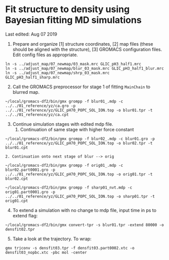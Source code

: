 
# Fit structure to density using Bayesian fitting MD simulations

Last edited: Aug 07 2019


1. Prepare and organize [1] structure coordinates, [2] map files (these should be aligned with the structure), [3] GROMACS configuration files.
Edit config files as appropriate.

```
ln -s ../adjust_map/07_newmap/03_mask.mrc GLIC_pH3_half1.mrc
ln -s ../adjust_map/07_newmap/blur_03_mask.mrc GLIC_pH3_half1_blur.mrc
ln -s ../adjust_map/07_newmap/shrp_03_mask.mrc GLIC_pH3_half1_sharp.mrc
```

2. Call the GROMACS preprocessor for stage 1 of fitting `MainChain` to blurred map.

```
~/local/gromacs-df2/bin/gmx grompp -f blur01_.mdp -c ../../01_reference/yz/ca.gro -p ../../01_reference/yz/GLIC_pH70_POPC_SOL_ION.top -o blur01.tpr -t ../../01_reference/yz/ca.cpt
```

3. Continue simulation stages with edited mdp file.
    1. Continuation of same stage with higher force constant

```
~/local/gromacs-df2/bin/gmx grompp -f blur02_.mdp -c blur01.gro -p ../../01_reference/yz/GLIC_pH70_POPC_SOL_ION.top -o blur02.tpr -t blur01.cpt
```

    2. Continuation onto next stage of blur --> orig

```
~/local/gromacs-df2/bin/gmx grompp -f orig01_.mdp -c blur02.part0001.gro -p ../../01_reference/yz/GLIC_pH70_POPC_SOL_ION.top -o orig01.tpr -t blur02.cpt

~/local/gromacs-df2/bin/gmx grompp -f sharp01_nvt.mdp -c orig01.part0001.gro -p ../../01_reference/yz/GLIC_pH70_POPC_SOL_ION.top -o sharp01.tpr -t orig01.cpt
```

4. To extend a simulation with no change to mdp file, input time in ps to extend flag:

```
~/local/gromacs-df2/bin/gmx convert-tpr -s blur01.tpr -extend 80000 -o densfit02.tpr
```

5. Take a look at the trajectory. To wrap:

```
gmx trjconv -s densfit03.tpr -f densfit03.part0002.xtc -o densfit03_nopbc.xtc -pbc mol -center
```

